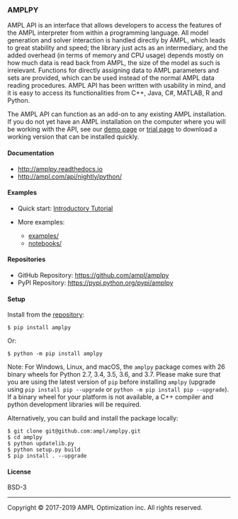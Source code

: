 ### AMPLPY

AMPL API is an interface that allows developers to access the features of the
AMPL interpreter from within a programming language. All model generation and
solver interaction is handled directly by AMPL, which leads to great stability
and speed; the library just acts as an intermediary, and the added overhead
(in terms of memory and CPU usage) depends mostly on how much data is read
back from AMPL, the size of the model as such is irrelevant. Functions for
directly assigning data to AMPL parameters and sets are provided, which can
be used instead of the normal AMPL data reading procedures.  AMPL API has been
written with usability in mind, and it is easy to access its functionalities
from C++, Java, C#, MATLAB, R and Python.

The AMPL API can function as an add-on to any existing AMPL installation. If
you do not yet have an AMPL installation on the computer where you will be
working with the API, see our
[demo page](http://ampl.com/try-ampl/download-a-free-demo/)
or
[trial page](http://ampl.com/try-ampl/request-a-full-trial/)
to download a working version that can be installed quickly.

#### Documentation

- http://amplpy.readthedocs.io
- http://ampl.com/api/nightly/python/

#### Examples

- Quick start: [Introductory Tutorial](notebooks/quickstart.ipynb)

- More examples:
  - [examples/](examples/)
  - [notebooks/](notebooks/)

#### Repositories

- GitHub Repository: https://github.com/ampl/amplpy
- PyPI Repository: https://pypi.python.org/pypi/amplpy

#### Setup

Install from the [repository](https://pypi.python.org/pypi/amplpy):
```
$ pip install amplpy
```
Or:
```
$ python -m pip install amplpy
```

Note: For Windows, Linux, and macOS, the `amplpy` package comes with 26 binary wheels for Python 2.7, 3.4, 3.5, 3.6, and 3.7. Please make sure that you are using the latest version of `pip` before installing `amplpy` (upgrade using `pip install pip --upgrade` or `python -m pip install pip --upgrade`). If a binary wheel for your platform is not available, a C++ compiler and python development libraries will be required.

Alternatively, you can build and install the package locally:
```
$ git clone git@github.com:ampl/amplpy.git
$ cd amplpy
$ python updatelib.py
$ python setup.py build
$ pip install . --upgrade
```

#### License

BSD-3

***
Copyright © 2017-2019 AMPL Optimization inc. All rights reserved.
